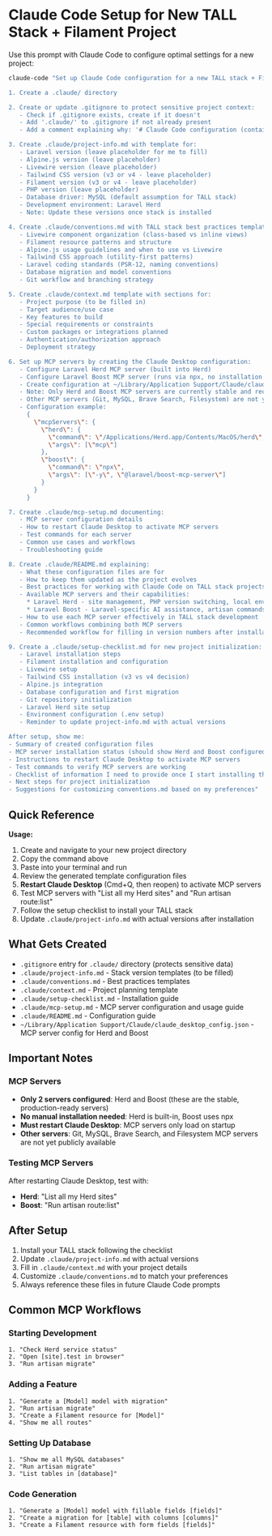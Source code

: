 # Claude Code Setup for New TALL Stack + Filament Project

Use this prompt with Claude Code to configure optimal settings for a new project:

```bash
claude-code "Set up Claude Code configuration for a new TALL stack + Filament project:

1. Create a .claude/ directory

2. Create or update .gitignore to protect sensitive project context:
   - Check if .gitignore exists, create if it doesn't
   - Add '.claude/' to .gitignore if not already present
   - Add a comment explaining why: '# Claude Code configuration (contains project-specific context)'

3. Create .claude/project-info.md with template for:
   - Laravel version (leave placeholder for me to fill)
   - Alpine.js version (leave placeholder)
   - Livewire version (leave placeholder)
   - Tailwind CSS version (v3 or v4 - leave placeholder)
   - Filament version (v3 or v4 - leave placeholder)
   - PHP version (leave placeholder)
   - Database driver: MySQL (default assumption for TALL stack)
   - Development environment: Laravel Herd
   - Note: Update these versions once stack is installed

4. Create .claude/conventions.md with TALL stack best practices template sections for:
   - Livewire component organization (class-based vs inline views)
   - Filament resource patterns and structure
   - Alpine.js usage guidelines and when to use vs Livewire
   - Tailwind CSS approach (utility-first patterns)
   - Laravel coding standards (PSR-12, naming conventions)
   - Database migration and model conventions
   - Git workflow and branching strategy

5. Create .claude/context.md template with sections for:
   - Project purpose (to be filled in)
   - Target audience/use case
   - Key features to build
   - Special requirements or constraints
   - Custom packages or integrations planned
   - Authentication/authorization approach
   - Deployment strategy

6. Set up MCP servers by creating the Claude Desktop configuration:
   - Configure Laravel Herd MCP server (built into Herd)
   - Configure Laravel Boost MCP server (runs via npx, no installation needed)
   - Create configuration at ~/Library/Application Support/Claude/claude_desktop_config.json
   - Note: Only Herd and Boost MCP servers are currently stable and recommended
   - Other MCP servers (Git, MySQL, Brave Search, Filesystem) are not yet publicly available
   - Configuration example:
     {
       \"mcpServers\": {
         \"herd\": {
           \"command\": \"/Applications/Herd.app/Contents/MacOS/herd\",
           \"args\": [\"mcp\"]
         },
         \"boost\": {
           \"command\": \"npx\",
           \"args\": [\"-y\", \"@laravel/boost-mcp-server\"]
         }
       }
     }

7. Create .claude/mcp-setup.md documenting:
   - MCP server configuration details
   - How to restart Claude Desktop to activate MCP servers
   - Test commands for each server
   - Common use cases and workflows
   - Troubleshooting guide

8. Create .claude/README.md explaining:
   - What these configuration files are for
   - How to keep them updated as the project evolves
   - Best practices for working with Claude Code on TALL stack projects
   - Available MCP servers and their capabilities:
     * Laravel Herd - site management, PHP version switching, local environment control, database management
     * Laravel Boost - Laravel-specific AI assistance, artisan commands, code generation, testing
   - How to use each MCP server effectively in TALL stack development
   - Common workflows combining both MCP servers
   - Recommended workflow for filling in version numbers after installation

9. Create a .claude/setup-checklist.md for new project initialization:
   - Laravel installation steps
   - Filament installation and configuration
   - Livewire setup
   - Tailwind CSS installation (v3 vs v4 decision)
   - Alpine.js integration
   - Database configuration and first migration
   - Git repository initialization
   - Laravel Herd site setup
   - Environment configuration (.env setup)
   - Reminder to update project-info.md with actual versions

After setup, show me:
- Summary of created configuration files
- MCP server installation status (should show Herd and Boost configured)
- Instructions to restart Claude Desktop to activate MCP servers
- Test commands to verify MCP servers are working
- Checklist of information I need to provide once I start installing the stack
- Next steps for project initialization
- Suggestions for customizing conventions.md based on my preferences"
```

## Quick Reference

**Usage:**
1. Create and navigate to your new project directory
2. Copy the command above
3. Paste into your terminal and run
4. Review the generated template configuration files
5. **Restart Claude Desktop** (Cmd+Q, then reopen) to activate MCP servers
6. Test MCP servers with "List all my Herd sites" and "Run artisan route:list"
7. Follow the setup checklist to install your TALL stack
8. Update `.claude/project-info.md` with actual versions after installation

## What Gets Created

- `.gitignore` entry for `.claude/` directory (protects sensitive data)
- `.claude/project-info.md` - Stack version templates (to be filled)
- `.claude/conventions.md` - Best practices templates
- `.claude/context.md` - Project planning template
- `.claude/setup-checklist.md` - Installation guide
- `.claude/mcp-setup.md` - MCP server configuration and usage guide
- `.claude/README.md` - Configuration guide
- `~/Library/Application Support/Claude/claude_desktop_config.json` - MCP server config for Herd and Boost

## Important Notes

### MCP Servers
- **Only 2 servers configured**: Herd and Boost (these are the stable, production-ready servers)
- **No manual installation needed**: Herd is built-in, Boost uses npx
- **Must restart Claude Desktop**: MCP servers only load on startup
- **Other servers**: Git, MySQL, Brave Search, and Filesystem MCP servers are not yet publicly available

### Testing MCP Servers
After restarting Claude Desktop, test with:
- **Herd**: "List all my Herd sites"
- **Boost**: "Run artisan route:list"

## After Setup

1. Install your TALL stack following the checklist
2. Update `.claude/project-info.md` with actual versions
3. Fill in `.claude/context.md` with your project details
4. Customize `.claude/conventions.md` to match your preferences
5. Always reference these files in future Claude Code prompts

## Common MCP Workflows

### Starting Development
```
1. "Check Herd service status"
2. "Open [site].test in browser"
3. "Run artisan migrate"
```

### Adding a Feature
```
1. "Generate a [Model] model with migration"
2. "Run artisan migrate"
3. "Create a Filament resource for [Model]"
4. "Show me all routes"
```

### Setting Up Database
```
1. "Show me all MySQL databases"
2. "Run artisan migrate"
3. "List tables in [database]"
```

### Code Generation
```
1. "Generate a [Model] model with fillable fields [fields]"
2. "Create a migration for [table] with columns [columns]"
3. "Create a Filament resource with form fields [fields]"
```
